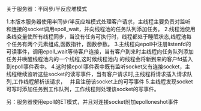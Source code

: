 关于服务器：半同步/半反应堆模式

 1.本版本服务器使用半同步/半反应堆模式处理客户请求，主线程主要负责对监听和连接的socket调用epoll_wait，并向线程池的任务队列添加任务。
 2.线程池使用条线变量使所有线程同步，当没有任务可执行时，线程都处于睡眠状态,线程池每个任务有两个元素组成,函数指针，函数参数。
 3.主线程向epoll中注册listenfd的可读事件，调用epoll_wait等待客户连接，当有客户到来时主线程向任务队列添加任务并唤醒线程池内的一个线程,这时候线程池内    的线程会将新到来的客户fd插入到epoll事件表中。
 4.这时候epoll事件表中既有监听socket又有连接socket，主线程继续监听这些socket的读写事件，当有客户请求时,主线程将请求插入请求队列,工作线程解析该请求，    并且注册该socket上的可写事件
 5.主线程发现socket可写时添加任务到工作队列，工作线程则处理该socket的写事件。
 
 
 另：服务器使用epoll的ET模式，并且对连接socket附加epolloneshot事件
